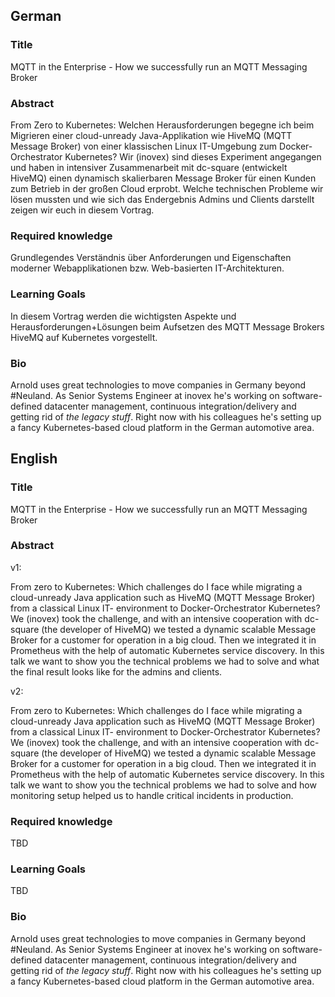 ## German

### Title
MQTT in the Enterprise - How we successfully run an MQTT Messaging Broker

### Abstract
From Zero to Kubernetes: Welchen Herausforderungen begegne ich beim Migrieren einer cloud-unready Java-Applikation wie HiveMQ (MQTT Message Broker) von einer klassischen Linux IT-Umgebung zum Docker-Orchestrator Kubernetes? Wir (inovex) sind dieses Experiment angegangen und haben in intensiver Zusammenarbeit mit dc-square (entwickelt HiveMQ) einen dynamisch skalierbaren Message Broker für einen Kunden zum Betrieb in der großen Cloud erprobt.
Welche technischen Probleme wir lösen mussten und wie sich das Endergebnis Admins und Clients darstellt zeigen wir euch in diesem Vortrag.

### Required knowledge
Grundlegendes Verständnis über Anforderungen und Eigenschaften moderner Webapplikationen bzw. Web-basierten IT-Architekturen.

### Learning Goals
In diesem Vortrag werden die wichtigsten Aspekte und Herausforderungen+Lösungen beim Aufsetzen des MQTT Message Brokers HiveMQ auf Kubernetes vorgestellt.

### Bio
Arnold uses great technologies to move companies in Germany beyond #Neuland. As Senior Systems Engineer at inovex he's working on software-defined datacenter management, continuous integration/delivery and getting rid of *the legacy stuff*. Right now with his colleagues he's setting up a fancy Kubernetes-based cloud platform in the German automotive area.

## English

### Title
MQTT in the Enterprise - How we successfully run an MQTT Messaging Broker

### Abstract

v1:

From zero to Kubernetes: Which challenges do I face while migrating a cloud-unready Java application such as HiveMQ (MQTT Message Broker) from a classical Linux IT- environment to Docker-Orchestrator Kubernetes?
We (inovex) took the challenge, and with an intensive cooperation with dc-square (the developer of HiveMQ) we tested a dynamic scalable Message Broker for a customer for operation in a big cloud. Then we integrated it in Prometheus with the help of automatic Kubernetes service discovery.
In this talk we want to show you the technical problems we had to solve and what the final result looks like for the admins and clients.

v2:

From zero to Kubernetes: Which challenges do I face while migrating a cloud-unready Java application such as HiveMQ (MQTT Message Broker) from a classical Linux IT- environment to Docker-Orchestrator Kubernetes?
We (inovex) took the challenge, and with an intensive cooperation with dc-square (the developer of HiveMQ) we tested a dynamic scalable Message Broker for a customer for operation in a big cloud. Then we integrated it in Prometheus with the help of automatic Kubernetes service discovery.
In this talk we want to show you the technical problems we had to solve and how monitoring setup helped us to handle critical incidents in production.

### Required knowledge
TBD

### Learning Goals
TBD

### Bio
Arnold uses great technologies to move companies in Germany beyond #Neuland. As Senior Systems Engineer at inovex he's working on software-defined datacenter management, continuous integration/delivery and getting rid of *the legacy stuff*. Right now with his colleagues he's setting up a fancy Kubernetes-based cloud platform in the German automotive area.
